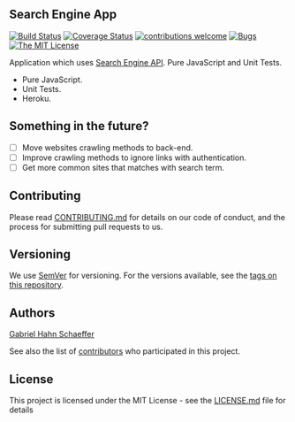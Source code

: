 ## Search Engine App

[![Build Status](https://travis-ci.com/gabriel-hahn/search-engine-app.svg?branch=master)](https://travis-ci.com/gabriel-hahn/search-engine-app) [![Coverage Status](https://coveralls.io/repos/github/gabriel-hahn/search-engine-app/badge.svg?branch=master)](https://coveralls.io/github/gabriel-hahn/search-engine-app?branch=master) [![contributions welcome](https://img.shields.io/badge/contributions-welcome-brightgreen.svg?style=flat)](https://github.com/dwyl/esta/issues) [![Bugs](https://img.shields.io/github/issues/gabriel-hahn/search-engine-app/bug.svg)](https://github.com/gabriel-hahn/search-engine-app/issues?utf8=?&q=is%3Aissue+is%3Aopen+label%3Abug) [![The MIT License](https://img.shields.io/badge/license-MIT-blue.svg?style=flat-square)](http://opensource.org/licenses/MIT)

Application which uses [Search Engine API](https://github.com/gabriel-hahn/search-engine). Pure JavaScript and Unit Tests.

- Pure JavaScript.
- Unit Tests.
- Heroku.

## Something in the future?

- [ ] Move websites crawling methods to back-end.
- [ ] Improve crawling methods to ignore links with authentication.
- [ ] Get more common sites that matches with search term.

## Contributing

Please read [CONTRIBUTING.md](https://gist.github.com/PurpleBooth/b24679402957c63ec426) for details on our code of conduct, and the process for submitting pull requests to us.

## Versioning

We use [SemVer](http://semver.org/) for versioning. For the versions available, see the [tags on this repository](https://github.com/search-engine-app/tags).

## Authors

[Gabriel Hahn Schaeffer](https://github.com/gabriel-hahn/)

See also the list of [contributors](https://github.com/gabriel-hahn/search-engine-app/contributors) who participated in this project.

## License

This project is licensed under the MIT License - see the [LICENSE.md](LICENSE.md) file for details
